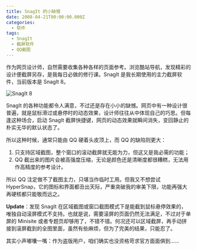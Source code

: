 ```yaml
---
title: SnagIt 的小缺憾
date: 2008-04-21T00:00:00.000Z
categories:
  - 软件
tags:
  - SnagIt
  - 截屏软件
  - QQ截图
---
```


作为网页设计师，自然需要收集各种各样的页面参考。浏览酷站导航，发现精彩的设计便截屏另存，是我每日必做的修行课。SnagIt 是我长期使用的主力截屏软件，当前版本是 SnagIt 8。

![SnagIt 8](https://media.kaerozhi.com/2025/06/bc2890b40dc903e861bce574bb85a4f2.webp)

SnagIt 的各种功能都令人满意，不过还是存在小小的缺憾。网页中有一种设计很普遍，就是鼠标滑过或悬停时的动态效果，设计师往往从中体现自己的巧思。但每逢这种场合，启动 SnagIt 截屏快捷键，网页的动态效果就瞬间消失，变回静止的朴实无华的默认状态了。

所以这种时候，通常只能由 QQ 硬着头皮顶上，而 QQ 的缺陷则更大：

1. 只支持区域截图，整个窗口的滚动截屏就无能为力，但这又是我必需的功能；
2. QQ 截出来的图片会被高强度压缩，无论是颜色还是清晰度都很糟糕，无法用作高精度的参考设计。

所以 QQ 注定做不了截图主力，只堪当作临时工用。但我又不想尝试 HyperSnap，它的图标和界面都丑出天际，严重突破我的审美下限，功能再强大再硬核都只能敬而远之。

**Update**：发现 SnagIt 在区域截图或窗口截图模式下是能截到鼠标悬停效果的，唯独自动滚屏模式不支持。也就是说，需要滚屏的页面仍然无法满足，不过对于单屏的 Minisite 或者专题页却够用了，不错不错。何况还可以区域截屏，再手动拼接到滚屏截到的全图里面，虽然有些麻烦，但为了完美的结果，只能忍了。

其实小声嘟囔一嘴：作为盗版用户，咱们确实也没资格苛求官方面面俱到……
